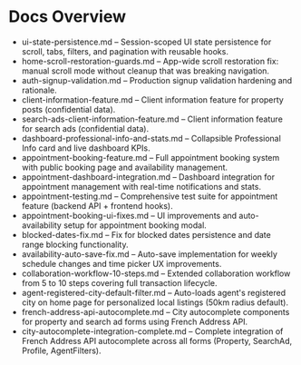 # Docs Overview

- ui-state-persistence.md – Session-scoped UI state persistence for scroll, tabs, filters, and pagination with reusable hooks.
- home-scroll-restoration-guards.md – App-wide scroll restoration fix: manual scroll mode without cleanup that was breaking navigation.
- auth-signup-validation.md – Production signup validation hardening and rationale.
- client-information-feature.md – Client information feature for property posts (confidential data).
- search-ads-client-information-feature.md – Client information feature for search ads (confidential data).
- dashboard-professional-info-and-stats.md – Collapsible Professional Info card and live dashboard KPIs.
- appointment-booking-feature.md – Full appointment booking system with public booking page and availability management.
- appointment-dashboard-integration.md – Dashboard integration for appointment management with real-time notifications and stats.
- appointment-testing.md – Comprehensive test suite for appointment feature (backend API + frontend hooks).
- appointment-booking-ui-fixes.md – UI improvements and auto-availability setup for appointment booking modal.
- blocked-dates-fix.md – Fix for blocked dates persistence and date range blocking functionality.
- availability-auto-save-fix.md – Auto-save implementation for weekly schedule changes and time picker UX improvements.
- collaboration-workflow-10-steps.md – Extended collaboration workflow from 5 to 10 steps covering full transaction lifecycle.
- agent-registered-city-default-filter.md – Auto-loads agent's registered city on home page for personalized local listings (50km radius default).
- french-address-api-autocomplete.md – City autocomplete components for property and search ad forms using French Address API.
- city-autocomplete-integration-complete.md – Complete integration of French Address API autocomplete across all forms (Property, SearchAd, Profile, AgentFilters).
